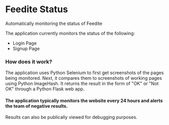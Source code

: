 # Feedite Status
Automatically monitoring the status of Feedite

The application currently monitors the status of the following:
- Login Page
- Signup Page

### How does it work?
The application uses Python Selenium to first get screenshots of the pages being monitored. Next, it compares them to screenshots of working pages using Python ImageHash. It returns the result in the form of "OK" or "Not OK" through a Python Flask web app.

#### The application typically monitors the website every 24 hours and alerts the team of negative results.
Results can also be publically viewed for debugging purposes.

